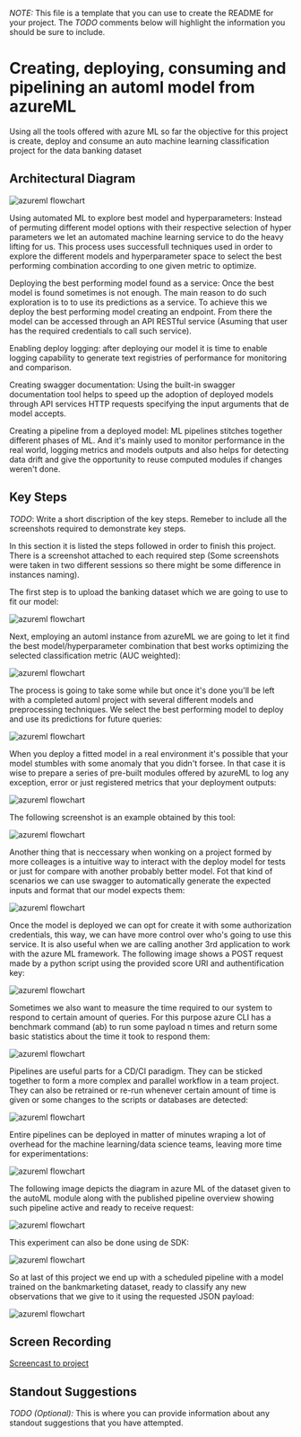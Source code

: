*NOTE:* This file is a template that you can use to create the README for your project. The *TODO* comments below will highlight the information you should be sure to include.


# Creating, deploying, consuming and pipelining an automl model from azureML

Using all the tools offered with azure ML so far the objective for this project is create, deploy and consume an auto machine learning classification project for the data banking dataset

## Architectural Diagram
![azureml flowchart](/images/azureml_flowchart.png)

Using automated ML to explore best model and hyperparameters: Instead of permuting different model options with their respective selection of hyper parameters we let an automated machine learning service to do the heavy lifting for us. This process uses successfull techniques used in order to explore the different models and hyperparameter space to select the best performing combination according to one given metric to optimize.

Deploying the best performing model found as a service: Once the best model is found sometimes is not enough. The main reason to do such exploration is to to use its predictions as a service. To achieve this we deploy the best performing model creating an endpoint. From there the model can be accessed through an API RESTful service (Asuming that user has the required credentials to call such service).

Enabling deploy logging: after deploying our model it is time to enable logging capability to generate text registries of performance for monitoring and comparison.

Creating swagger documentation: Using the built-in swagger documentation tool helps to speed up the adoption of deployed models through API services HTTP requests specifying the input arguments that de model accepts.

Creating a pipeline from a deployed model: ML pipelines stitches together different phases of ML. And it's mainly used to monitor performance in the real world, logging metrics and models outputs and also helps for detecting data drift and give the opportunity to reuse computed modules if changes weren't done.


## Key Steps
*TODO*: Write a short discription of the key steps. Remeber to include all the screenshots required to demonstrate key steps. 

In this section it is listed the steps followed in order to finish this project. There is a screenshot attached to each required step (Some screenshots were taken in two different sessions so there might be some difference in instances naming).

The first step is to upload the banking dataset which we are going to use to fit our model:

![azureml flowchart](/images/proyecto2/04_registered_dataset.PNG)

Next, employing an automl instance from azureML we are going to let it find the best model/hyperparameter combination that best works optimizing the selected classification metric (AUC weighted):

![azureml flowchart](/images/proyecto2_2/s2_best_model.PNG)

The process is going to take some while but once it's done you'll be left with a completed automl project with several different models and preprocessing techniques. We select the best performing model to deploy and use its predictions for future queries:

![azureml flowchart](/images/proyecto2_2/s2_experiment_completed.PNG)

When you deploy a fitted model in a real environment it's possible that your model stumbles with some anomaly that you didn't forsee. In that case it is wise to prepare a series of pre-built modules offered by azureML to log any exception, error or just registered metrics that your deployment outputs:

![azureml flowchart](/images/proyecto2_2/s3_application_insights_enabled.PNG)

The following screenshot is an example obtained by this tool:

![azureml flowchart](/images/proyecto2_2/s3_logs_run.PNG)

Another thing that is neccessary when wonking on a project formed by more colleages is a intuitive way to interact with the deploy model for tests or just for compare with another probably better model. Fot that kind of scenarios we can use swagger to automatically generate the expected inputs and format that our model expects them:

![azureml flowchart](/images/proyecto2_2/s5_swagger_interact.PNG)

Once the model is deployed we can opt for create it with some authorization credentials, this way, we can have more control over who's going to use this service. It is also useful when we are calling another 3rd application to work with the azure ML framework. The following image shows a POST request made by a python script using the provided score URI and authentification key:

![azureml flowchart](/images/proyecto2_2/s6_endppoint_run.PNG)

Sometimes we also want to measure the time required to our system to respond to certain amount of queries. For this purpose azure CLI has a benchmark command (ab) to run some payload n times and return some basic statistics about the time it took to respond them:

![azureml flowchart](/images/proyecto2_2/s6_apache_benchmark.PNG)

Pipelines are useful parts for a CD/CI paradigm. They can be  sticked together to form a more complex and parallel workflow in a team project. They can also be retrained or re-run whenever certain amount of time is given or some changes to the scripts or databases are detected:

![azureml flowchart](/images/proyecto2/13_pipeline_created.PNG)

Entire pipelines can be deployed in matter of minutes wraping a lot of overhead for the machine learning/data science teams, leaving more time for experimentations:

![azureml flowchart](/images/proyecto2/14_pipeline_endpoint.PNG)

The following image depicts the diagram in azure ML of the dataset given to the autoML module along with the published pipeline overview showing such pipeline active and ready to receive request:

![azureml flowchart](/images/proyecto2/15_bankmarketing_automl.PNG)

This experiment can also be done using de SDK:

![azureml flowchart](/images/proyecto2/17_rundetails.PNG)

So at last of this project we end up with a scheduled pipeline with a model trained on the bankmarketing dataset, ready to classify any new observations that we give to it using the requested JSON payload:

![azureml flowchart](/images/proyecto2/18_scheduled_run.PNG)

## Screen Recording
[Screencast to project](https://youtu.be/IrqmbhqXVtE)

## Standout Suggestions
*TODO (Optional):* This is where you can provide information about any standout suggestions that you have attempted.
